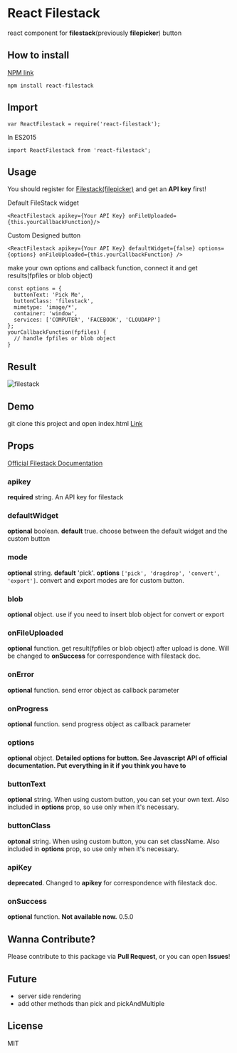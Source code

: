 # React Filestack
react component for **filestack**(previously **filepicker**) button

## How to install
[NPM link](https://npmjs.com/package/react-filestack)
```
npm install react-filestack
```
## Import
```
var ReactFilestack = require('react-filestack');
```
In ES2015
```
import ReactFilestack from 'react-filestack';
```
## Usage
You should register for [Filestack(filepicker)](https://www.filestack.com) and get an **API key** first!

Default FileStack widget
```
<ReactFilestack apikey={Your API Key} onFileUploaded={this.yourCallbackFunction}/>
```

Custom Designed button
```
<ReactFilestack apikey={Your API Key} defaultWidget={false} options={options} onFileUploaded={this.yourCallbackFunction} />
```

make your own options and callback function, connect it and get results(fpfiles or blob object)
```
const options = {
  buttonText: 'Pick Me',
  buttonClass: 'filestack',
  mimetype: 'image/*',
  container: 'window',
  services: ['COMPUTER', 'FACEBOOK', 'CLOUDAPP']
};
yourCallbackFunction(fpfiles) {
  // handle fpfiles or blob object
}
```
## Result
![filestack](https://cloud.githubusercontent.com/assets/10962668/16173096/634160de-35d1-11e6-9b6a-1803b53c30d6.png)
## Demo
git clone this project and open index.html
[Link](https://github.com/zerocho/react-filestack/blob/master/index.html)

## Props
[Official Filestack Documentation](https://filestack.com/docs)

### apikey
**required** string. An API key for filestack
### defaultWidget
**optional** boolean. **default** true. choose between the default widget and the custom button
### mode
**optional** string. **default** 'pick'. **options** `['pick', 'dragdrop', 'convert', 'export']`. convert and export modes are for custom button.
### blob
**optional** object. use if you need to insert blob object for convert or export
### onFileUploaded
**optional** function. get result(fpfiles or blob object) after upload is done. Will be changed to **onSuccess** for correspondence with filestack doc.
### onError
**optional** function. send error object as callback parameter
### onProgress
**optional** function. send progress object as callback parameter
### options
**optional** object. **Detailed options for button. See Javascript API of official documentation. Put everything in it if you think you have to**
### buttonText
**optional** string. When using custom button, you can set your own text. Also included in **options** prop, so use only when it's necessary.
### buttonClass
**optonal** string. When using custom button, you can set className. Also included in **options** prop, so use only when it's necessary.
### apiKey
**deprecated**. Changed to **apikey** for correspondence with filestack doc.
### onSuccess
**optional** function. **Not available now.** 0.5.0

## Wanna Contribute?
Please contribute to this package via **Pull Request**, or you can open **Issues**! 

## Future
- server side rendering
- add other methods than pick and pickAndMultiple

## License
MIT